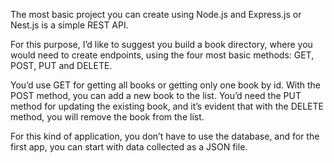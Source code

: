 The most basic project you can create using Node.js and Express.js or Nest.js is a simple REST API.

For this purpose, I’d like to suggest you build a book directory, where you would need to create endpoints, using the four most basic methods: GET, POST, PUT and DELETE.

You’d use GET for getting all books or getting only one book by id. With the POST method, you can add a new book to the list. You’d need the PUT method for updating the existing book, and it’s evident that with the DELETE method, you will remove the book from the list.

For this kind of application, you don’t have to use the database, and for the first app, you can start with data collected as a JSON file.
